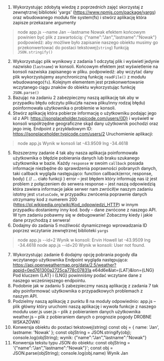 1. Wykorzystując zdobytą wiedzę z poprzednich zajęć skorzystaj z zewnętrznej biblioteki
'yargs' (https://www.npmjs.com/package/yargs) oraz wbudowanego modułu file
system(fs) i stwórz aplikację która zapisze przekazane argumenty
> node app.js --name Jan --lastname Nowak
efektem końcowym powinien być plik z zawartością:
{"name":"Jan","lastname":"Nowak"}
podpowiedź: aby możliwe było zapisanie naszego obiektu musimy go przekonwertować do
postaci tekstowej(`string`) funkcją `JSON.stringify()`
2. Wykorzystując plik wynikowy z zadania 1 odczytaj plik i wyświetl jedynie nazwisko
(`lastname`) w konsoli.
Końcowym efektem jest wyświetlenie na konsoli nazwiska zapisanego w pliku.
podpowiedź: aby wczytać dany plik wykorzystujemy asynchroniczną funkcję `readFile()` z
modułu wbudowanego(`fs`). Kolejnym elementem jest przekonwertowanie wczytanego
ciągu znaków do obiektu wykorzystując funkcję `JSON.parse()`
3. Bazując na zadaniu 2 zabezpieczmy naszą aplikację tak aby w przypadku błędu
odczytu pliku(zła nazwa pliku/inny rodzaj błędu) poinformowała użytkownika o
problemie w konsoli.
4. Stwórz aplikację która pobierze informację o użytkowniku podając jego id z API:
https://jsonplaceholder.typicode.com/users/{ID}
i wyświetl w konsoli współrzędne geograficzne skąd dany użytkownik pochodzi oraz
jego imię.
Endpoint z przykładowym ID: https://jsonplaceholder.typicode.com/users/2
Uruchomienie aplikacji:
> node app.js
Wynik w konsoli
lat -43.9509
lng -34.4618
5. Rozszerzmy zadanie 4 tak aby nasza aplikacja poinformowała użytkownika o błędzie
pobierania danych lub braku szukanego użytkownika w bazie.
Każdy `response` w swoim `callback` posiada informacje niezbędne do sprawdzenia
poprawności pobranych danych, taki callback wygląda następująco:
function callback(error, response, body) {
// … ciało funkcji
}
error – jest błędem który informuję nas iż jest problem z połączeniem do serwera
response – jest naszą odpowiedzią która zawiera informacje jakie serwer nam zwrócił(w
naszym zadaniu istotny jest `statusCode`, w przypadku zwrócenia poprawnie danych
otrzymamy kod z numerem 200 (https://pl.wikipedia.org/wiki/Kod_odpowiedzi_HTTP) w
innym przypadku dostaniemy inny kod.
body – dane zwrócone z naszego API.
W tym zadaniu pobawmy się w debugowanie! Zobaczmy kiedy i jakie dane przychodzą z
serwera!
6. Dodajmy do zadania 5 możliwość dynamicznego wprowadzania ID poprzez wczytanie
zewnętrznej biblioteki `yargs`
> node app.js --id=2
Wynik w konsoli:
Ervin Howell
lat -43.9509
lng -34.4618
> node app.js --id=20
Wynik w konsoli:
User not found.
7. Wykorzystując zadanie 6 dodajmy opcję pobrania pogody dla wczytanego
użytkownika
Endpoint wygląda następująca:
https://api.openweathermap.org/data/2.5/weather?appid=0ed761300a2725ca778c07831a
e64d6e&lat={LAT}&lon={LNG}
Pod kluczem {LAT} i {LNG} powinniśmy podać wczytane dane z naszego wcześniejszego
endpointu.
8. Podobnie jak w zadaniu 5 zabezpieczmy naszą aplikację z zadania 7 tak aby
poinformować użytkownika o przypadkowych problemach z naszym API.
9. Podzielmy naszą aplikację z punktu 8 na moduły odpowiednio:
app.js – plik główny który uruchomi naszą aplikację i wywoła funkcje z naszego modułu
user.js
user.js – plik z pobieraniem danych użytkownika
weather.js – plik z pobieraniem danych o prognozie pogody
DROBNE WSKAZÓWKI
1. Konwersja obiektu do postaci tekstowej(string)
const obj = {
 name: 'Jan',
 lastname: 'Nowak'
};
const objString = JSON.stringify(obj);
console.log(objString);
wynik: {"name":"Jan","lastname":"Nowak"}
2. Konwersja tekstu typu JSON do obiektu:
const objString = '{"name":"Jan","lastname":"Nowak"}';
const obj = JSON.parse(objString);
console.log(obj.name)
Wynik Jan